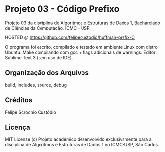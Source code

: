 # Projeto 03 - Código Prefixo

Projeto 03 da disciplina de Algoritmos e Estruturas de Dados 1, Bacharelado de Ciências da Computação, ICMC - USP.

HOSTED @ https://github.com/felipecustodio/huffman-prefix-C

O programa foi escrito, compilado e testado em ambiente Linux com distro Ubuntu.
Make compilando com gcc + flags adicionais de warnings.
Editor: Sublime Text 3 (sem uso de IDE).

## Organização dos Arquivos

build, includes, source, debug

## Créditos

Felipe Scrochio Custódio

## Licença

MIT License (c)
Projeto acadêmico desenvolvido exclusivamente para a disciplina de Algoritmos e Estruturas de Dados 1 no ICMC-USP, São Carlos. 